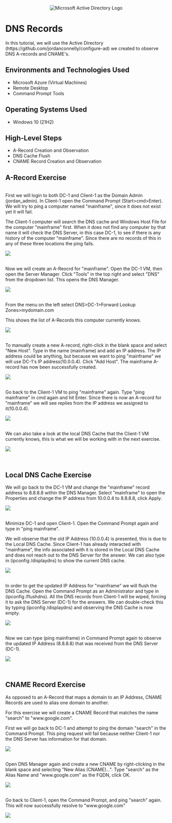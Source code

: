 <p align="center">
<img src="https://i.imgur.com/pU5A58S.png" alt="Microsoft Active Directory Logo"/>
</p>

<h1>DNS Records</h1>
In this tutorial, we will use the Active Directory (https://github.com/jordanconnelly/configure-ad) we created to observe DNS A-records and CNAME's. <br />



<h2>Environments and Technologies Used</h2>

- Microsoft Azure (Virtual Machines)
- Remote Desktop
- Command Prompt Tools

<h2>Operating Systems Used </h2>

- Windows 10 (21H2)

<h2>High-Level Steps</h2>

- A-Record Creation and Observation
- DNS Cache Flush
- CNAME Record Creation and Observation

<h2>A-Record Exercise</h2>
</p>
<br />
First we will login to both DC-1 and Client-1 as the Domain Admin (jordan_admin). In Client-1 open the Command Prompt (Start>cmd>Enter). We will try to ping a computer named "mainframe", since it does not exist yet it will fail.
<p></p>
The Client-1 computer will search the DNS cache and Windows Host File for the computer "mainframe" first. When it does not find any computer by that name it will check the DNS Server, in this case DC-1, to see if there is any history of the computer "mainframe". Since there are no records of this in any of these three locations the ping fails.
<p>
<img src="https://imgur.com/v6Aij8W.png">
</p>
<br />
Now we will create an A-Reocrd for "mainframe". Open the DC-1 VM, then open the Server Manager. Click "Tools" in the top right and select "DNS" from the dropdown list. This opens the DNS Manager.
<p>
<img src="https://imgur.com/oyv4qYT.png">
</p>
<br />
From the menu on the left select DNS>DC-1>Forward Lookup Zones>mydomain.com
<p>
This shows the list of A-Records this computer currently knows.
<p>
<img src="https://imgur.com/Un9G8Wz.png">
</p>
<br />
To manually create a new A-record, right-click in the blank space and select "New Host". Type in the name (mainframe) and add an IP address. The IP address could be anything, but because we want to ping "mainframe" we will use DC-1's IP address(10.0.0.4). Click "Add Host". The mainframe A-record has now been successfully created.
<p>
<img src="https://imgur.com/tGtR3H4.png">
</p>
<br />
Go back to the Client-1 VM to ping "mainframe" again. Type "ping mainframe" in cmd again and hit Enter. Since there is now an A-record for "mainframe" we will see replies from the IP address we assigned to it(10.0.0.4).
<p>
<img src="https://imgur.com/lIHiaXZ.png">
</p>
<br />
We can also take a look at the local DNS Cache that the Client-1 VM currently knows, this is what we will be working with in the next exercise.
<p>
<img src="https://imgur.com/NkqoOME.png">
</p>
<br />
<h2>Local DNS Cache Exercise</h2>
</p>
We will go back to the DC-1 VM and change the "mainframe" record address to 8.8.8.8 within the DNS Manager. Select "mainframe" to open the Properties and change the IP address from 10.0.0.4 to 8.8.8.8, click Apply.
<p>
<img src="https://imgur.com/YknyDsU.png">
</p>
<br />
Minimize DC-1 and open Client-1. Open the Command Prompt again and type in "ping mainframe".
<p>
We will observe that the old IP Address (10.0.0.4) is presented, this is due to the Local DNS Cache. Since Client-1 has already interacted with "mainframe", the info associated with it is stored in the Local DNS Cache and does not reach out to the DNS Server for the answer. We can also type in (ipconfig /displaydns) to show the current DNS cache.
<p>
<img src="https://imgur.com/Ao16CQZ.png">
</p>
<br />
In order to get the updated IP Address for "mainframe" we will flush the DNS Cache. Open the Command Prompt as an Administrator and type in (ipconfig /flushdns). All the DNS records from Client-1 will be wiped, forcing it to ask the DNS Server (DC-1) for the answers. We can double-check this by typing (ipconfig /displaydns) and observing the DNS Cache is now empty. 
<p>
<img src="https://imgur.com/G9SwxoY.png">
</p>
<br />
Now we can type (ping mainframe) in Command Prompt again to observe the updated IP Address (8.8.8.8) that was received from the DNS Server (DC-1).
<p>
<img src="https://imgur.com/tP5tFs1.png">
</p>
<br />
<h2>CNAME Record Exercise</h2>
</p>
As opposed to an A-Record that maps a domain to an IP Address, CNAME Records are used to alias one domain to another.
<p>
For this exercise we will create a CNAME Record that matches the name "search" to "www.google.com". 
<p></p>
First we will go back to DC-1 and attempt to ping the domain "search" in the Command Prompt. This ping request will fail because neither Client-1 nor the DNS Server has information for that domain. 
<p>
<img src="https://imgur.com/QRN7Pmi.png">
</p>
<br />
Open DNS Manager again and create a new CNAME by right-clicking in the blank space and selecting "New Alias (CNAME)...". Type "search" as the Alias Name and "www.google.com" as the FQDN, click OK.
<p>
<img src="https://imgur.com/ugqsqlx.png">
</p>
<br />
Go back to Client-1, open the Command Prompt, and ping "search" again. This will now successfully resolve to "www.google.com"
<p>
<img src="https://imgur.com/ak1G0UC.png">
</p>
<br />
